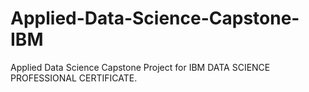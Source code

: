 # Applied-Data-Science-Capstone-IBM
Applied Data Science Capstone Project for IBM DATA SCIENCE PROFESSIONAL CERTIFICATE.
